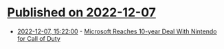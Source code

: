 # [Published on 2022-12-07](index.md)

* [2022-12-07, 15:22:00](https://games.slashdot.org/story/22/12/07/1439219/microsoft-reaches-10-year-deal-with-nintendo-for-call-of-duty?utm_source=rss1.0mainlinkanon&utm_medium=feed) - [Microsoft Reaches 10-year Deal With Nintendo for Call of Duty](https://games.slashdot.org/story/22/12/07/1439219/microsoft-reaches-10-year-deal-with-nintendo-for-call-of-duty?utm_source=rss1.0mainlinkanon&utm_medium=feed)
